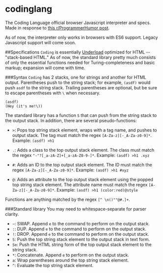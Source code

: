 # codinglang
The Coding Language official browser Javascript interpreter and specs. Made in response to [this r/ProgrammerHumor post](https://www.reddit.com/r/ProgrammerHumor/comments/5gfomg/til_most_people_go_to_special_training_for_years/).

As of now, the interpreter only works in browsers with ES6 support. Legacy Javascript support will come soon.

##Specifications
`Coding` is essentially [Underload](https://esolangs.org/wiki/Underload) optimized for HTML -- "stack-based HTML." As of now, the standard library pretty much consists of only the essential functions needed for Turing-completeness and basic markup; expansion will come with time.

###Syntax
`Coding` has 2 stacks, one for strings and another for HTML output. Parentheses push to the string stack; for example, `(asdf)` would push `asdf` to the string stack. Trailing parentheses are optional, but be sure to escape parentheses with `\` when necessary.

```
(asdf)
(Hey (it's me!\))
```

The standard library has a function `S` that can push from the string stack to the output stack. In addition, there are several pseudo-functions:

- `>`: Pops top string stack element, wraps with a tag name, and pushes to output stack. The tag must match the regex `[A-Za-z][-_A-Za-z0-9]*`. Example: `(asdf) >h1`

- `.`: Adds a class to the top output stack element. The class must match the regex `"-"?[_a-zA-Z]+[_a-zA-Z0-9-]*`. Example: `(asdf) >h1 .xyz`

- `#`: Adds an ID to the top output stack element. The ID must match the regex `[A-Za-z][-_A-Za-z0-9]*`. Example: `(asdf) >h1 #xyz`

- `@`: Adds an attribute to the top output stack element using the popped top string stack element. The attribute name must match the regex `[A-Za-z][-_A-Za-z0-9]*`. Example: `(asdf) >h1 (color:red)@style`

Functions are anything matched by the regex `[^ \n()""@#.]+`.

###Standard library
You may need to whitespace-separate for parser clarity.

- `~`: SWAP. Append `e` to the command to perform on the output stack.
- `:`: DUP. Append `e` to the command to perform on the output stack.
- `!`: DROP. Append `e` to the command to perform on the output stack.
- `S`: Push the top string stack element to the output stack in text form.
- `Se`: Push the HTML string form of the top output stack element to the string stack.
- `*`: Concatenate. Append `e` to perform on the output stack.
- `a`: Wrap parentheses around the top string stack element.
- `^`: Evaluate the top string stack element.